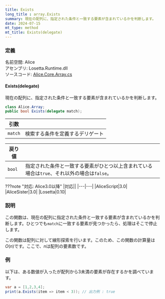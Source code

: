 ```yaml
---
title: Exists
long_title : array.Exists
summary: 現在の配列に、指定された条件と一致する要素が含まれているかを判断します。
date: 2024-07-15
mt_type: method
mt_title: Exists(delegate)
---
```


### 定義
名前空間: Alice<br/>
アセンブリ: Losetta.Runtime.dll<br/>
ソースコード: [Alice.Core.Array.cs](https://github.com/WSOFT-Project/Losetta/blob/master/Losetta.Runtime/Core/Extension/Alice.Core.Array.cs)

#### Exists(delegate)

現在の配列に、指定された条件と一致する要素が含まれているかを判断します。

```cs title="AliceScript"
class Alice.Array;
public bool Exists(delegate match);
```

|引数| |
|-|-|
|`match`|検索する条件を定義するデリゲート|

|戻り値| |
|-|-|
|`bool`|指定された条件と一致する要素がひとつ以上含まれている場合は`true`、それ以外の場合は`false`。|

???note "対応: Alice3.0以降"
    |対応||
    |---|---|
    |AliceScript|3.0|
    |AliceSister|3.0|
    |Losetta|0.10|

### 説明
この関数は、現在の配列に指定された条件と一致する要素が含まれているかを判断します。ひとつでも`match`に一致する要素が見つかったら、処理はそこで停止します。

この関数は配列に対して線形探索を行います。このため、この関数の計算量は$O(n)$です。ここで、$n$は配列の要素数です。

### 例
以下は、ある数値が入ったが配列から3未満の要素が存在するかを調べています。

```cs title="AliceScript"
var a = [1,2,3,4];
print(a.Exists(item => item < 3)); // 出力例 : true
```
